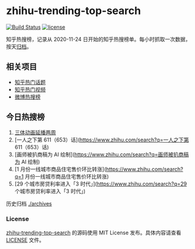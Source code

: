 # zhihu-trending-top-search

[![Build Status](https://github.com/justjavac/zhihu-trending-top-search/workflows/ci/badge.svg?branch=main)](https://github.com/justjavac/zhihu-trending-top-search/actions)
[![license](https://img.shields.io/github/license/justjavac/zhihu-trending-top-search)](https://github.com/justjavac/zhihu-trending-top-search/blob/main/LICENSE)

知乎热搜榜，记录从 2020-11-24
日开始的知乎热搜榜单。每小时抓取一次数据，按天[归档](./archives)。

## 相关项目

- [知乎热门话题](https://github.com/justjavac/zhihu-trending-hot-questions)
- [知乎热门视频](https://github.com/justjavac/zhihu-trending-hot-video)
- [微博热搜榜](https://github.com/justjavac/weibo-trending-hot-search)

## 今日热搜榜

<!-- BEGIN -->
<!-- 最后更新时间 Fri Feb 17 2023 20:25:47 GMT+0800 (China Standard Time) -->

1. [三体动画延播两周](https://www.zhihu.com/search?q=三体动画延播两周)
1. [一人之下第 611（653）话](https://www.zhihu.com/search?q=一人之下第
   611（653）话)
1. [画师被扒商稿为 AI 绘制](https://www.zhihu.com/search?q=画师被扒商稿为 AI
   绘制)
1. [1 月份一线城市商品住宅售价环比转涨](https://www.zhihu.com/search?q=1
   月份一线城市商品住宅售价环比转涨)
1. [29 个城市房贷利率进入「3 时代」](https://www.zhihu.com/search?q=29
   个城市房贷利率进入「3 时代」)

<!-- END -->

历史归档 [./archives](./archives)

### License

[zhihu-trending-top-search](https://github.com/justjavac/zhihu-trending-top-search)
的源码使用 MIT License 发布。具体内容请查看 [LICENSE](./LICENSE) 文件。
